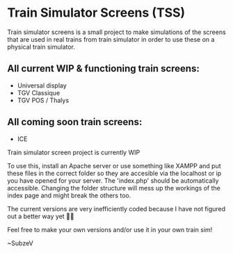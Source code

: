 # Train Simulator Screens (TSS)
Train simulator screens is a small project to make simulations of the screens that are used in real trains from train simulator in order to use these on a physical train simulator.

## All current WIP & functioning train screens:
* Universal display
* TGV Classique
* TGV POS / Thalys

## All coming soon train screens:
* ICE


Train simulator screen project is currently WIP

To use this, install an Apache server or use something like XAMPP and put these files in the correct folder so they are accesible via the localhost or ip you have opened for your server. The 'index.php' should be automatically accessible. Changing the folder structure will mess up the workings of the index page and might break the others too.

The current versions are very inefficiently coded because I have not figured out a better way yet 🤷‍♀️

Feel free to make your own versions and/or use it in your own train sim!

~SubzeV
